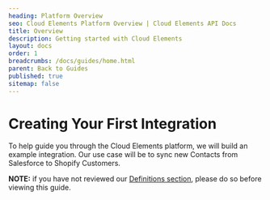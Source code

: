 ```yaml
---
heading: Platform Overview
seo: Cloud Elements Platform Overview | Cloud Elements API Docs
title: Overview
description: Getting started with Cloud Elements
layout: docs
order: 1
breadcrumbs: /docs/guides/home.html
parent: Back to Guides
published: true
sitemap: false
---
```


# Creating Your First Integration

To help guide you through the Cloud Elements platform, we will build an example integration. Our use case will be to sync new Contacts from Salesforce to Shopify Customers.

__NOTE:__ if you have not reviewed our [Definitions section](definitions.html), please do so before viewing this guide.
</br>
